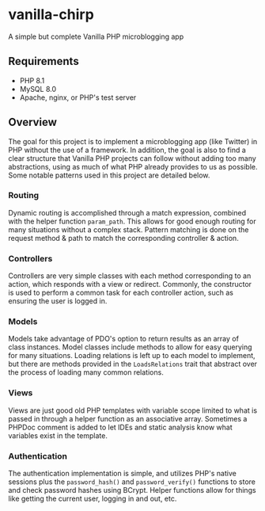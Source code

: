 # vanilla-chirp
A simple but complete Vanilla PHP microblogging app

## Requirements
- PHP 8.1
- MySQL 8.0
- Apache, nginx, or PHP's test server

## Overview
The goal for this project is to implement a microblogging app (like Twitter) in PHP without the use of a framework. In addition, the goal is also to find a clear structure that Vanilla PHP projects can follow without adding too many abstractions, using as much of what PHP already provides to us as possible. Some notable patterns used in this project are detailed below.

### Routing
Dynamic routing is accomplished through a match expression, combined with the helper function `param_path`. This allows for good enough routing for many situations without a complex stack. Pattern matching is done on the request method & path to match the corresponding controller & action.

### Controllers
Controllers are very simple classes with each method corresponding to an action, which responds with a view or redirect. Commonly, the constructor is used to perform a common task for each controller action, such as ensuring the user is logged in.

### Models
Models take advantage of PDO's option to return results as an array of class instances. Model classes include methods to allow for easy querying for many situations. Loading relations is left up to each model to implement, but there are methods provided in the `LoadsRelations` trait that abstract over the process of loading many common relations. 

### Views
Views are just good old PHP templates with variable scope limited to what is passed in through a helper function as an associative array. Sometimes a PHPDoc comment is added to let IDEs and static analysis know what variables exist in the template.

### Authentication
The authentication implementation is simple, and utilizes PHP's native sessions plus the `password_hash()` and `password_verify()` functions to store and check password hashes using BCrypt. Helper functions allow for things like getting the current user, logging in and out, etc.
